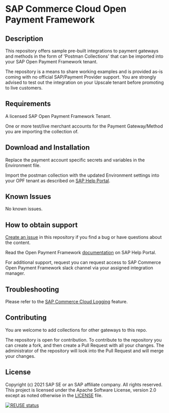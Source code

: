# SAP Commerce Cloud Open Payment Framework

## Description
This repository offers sample pre-built integrations to payment gateways and methods in the form of 'Postman Collections' that can be imported into your SAP Open Payment Framework tenant.

The repository is a means to share working examples and is provided as-is coming with no official SAP/Payment Provider support. You are strongly advised to test out the integration on your Upscale tenant before promoting to live customers.

## Requirements
A licensed SAP Open Payment Framework Tenant.

One or more test/live merchant accounts for the Payment Gateway/Method you are importing the collection of.

## Download and Installation
Replace the payment account specific secrets and variables in the Environment file.

Import the postman collection with the updated Environment settings into your OPF tenant as described on [SAP Help Portal](https://help.sap.com/docs/MCS/41fb1a1906864b35b6a731dbd1d0cd86/562879e4d6fd4826b5d82219e5f19412.html?state=DRAFT&version=DEV&profile=20003453).

## Known Issues
No known issues.

## How to obtain support

[Create an issue](https://github.com/SAP-samples/upscale-commerce-open-payment-integration/issues) in this repository if you find a bug or have questions about the content.

Read the Open Payment Framework [documentation](https://help.sap.com/docs/MCS/41fb1a1906864b35b6a731dbd1d0cd86/f3d565da0d524b8081c861b4f5dea359.html?state=DRAFT&version=DEV&profile=20003453) on SAP Help Portal.
 
For additional support, request you can request access to SAP Commerce Open Payment Framework slack channel via your assigned integration manager.

## Troubleshooting

Please refer to the [SAP Commerce Cloud Logging](https://help.sap.com/docs/MCS/41fb1a1906864b35b6a731dbd1d0cd86/beab05c2985242d396b6f454dc1b8bea.html?state=DRAFT&version=DEV) feature.

## Contributing
You are welcome to add collections for other gateways to this repo. 

The repository is open for contribution. To contribute to the repository you can create a fork, and then create a Pull Request with all your changes. The administrator of the repository will look into the Pull Request and will merge your changes.

## License
Copyright (c) 2021 SAP SE or an SAP affiliate company. All rights reserved. This project is licensed under the Apache Software License, version 2.0 except as noted otherwise in the [LICENSE](LICENSES/Apache-2.0.txt) file.

[![REUSE status](https://api.reuse.software/badge/github.com/SAP-samples/upscale-commerce-open-payment-integration)](https://api.reuse.software/info/github.com/SAP-samples/upscale-commerce-open-payment-integration)
